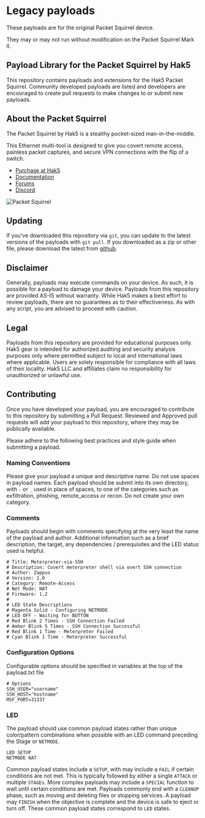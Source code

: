 # Legacy payloads

These payloads are for the original Packet Squirrel device.  

They may or may not run without modification on the Packet Squirrel Mark II.


## Payload Library for the Packet Squirrel by Hak5

This repository contains payloads and extensions for the Hak5 Packet Squirrel. Community developed payloads are listed and developers are encouraged to create pull requests to make changes to or submit new payloads.

## About the Packet Squirrel

The Packet Squirrel by Hak5 is a stealthy pocket-sized man-in-the-middle.

This Ethernet multi-tool is designed to give you covert remote access, painless packet captures, and secure VPN connections with the flip of a switch.

-   [Purchase at Hak5](https://hak5.org/products/packet-squirrel "Purchase at Hak5")
-   [Documentation](https://docs.hak5.org/hc/en-us/categories/360000982574-Packet-Squirrel "Documentation")
-   [Forums](https://forums.hak5.org/forum/94-packet-squirrel/ "Forums")
-   [Discord](https://hak5.org/discord "Discord")

![Packet Squirrel](https://cdn.shopify.com/s/files/1/0068/2142/products/Packet_Squirrel_300x.jpg)

## Updating 
If you've downloaded this repository via `git`, you can update to the latest versions of the payloads with `git pull`.  If you downloaded as a zip or other file, please download the latest from [github](https://github.com/hak5/packetsquirrel-payloads/).

## Disclaimer
Generally, payloads may execute commands on your device. As such, it is possible for a payload to damage your device. Payloads from this repository are provided AS-IS without warranty. While Hak5 makes a best effort to review payloads, there are no guarantees as to their effectiveness. As with any script, you are advised to proceed with caution.

## Legal
Payloads from this repository are provided for educational purposes only.  Hak5 gear is intended for authorized auditing and security analysis purposes only where permitted subject to local and international laws where applicable. Users are solely responsible for compliance with all laws of their locality. Hak5 LLC and affiliates claim no responsibility for unauthorized or unlawful use.

## Contributing
Once you have developed your payload, you are encouraged to contribute to this repository by submitting a Pull Request. Reviewed and Approved pull requests will add your payload to this repository, where they may be publically available.

Please adhere to the following best practices and style guide when submitting a payload.

### Naming Conventions
Please give your payload a unique and descriptive name. Do not use spaces in payload names. Each payload should be submit into its own directory, with `-` or `_` used in place of spaces, to one of the categories such as exfiltration, phishing, remote_access or recon. Do not create your own category.

### Comments
Payloads should begin with comments specifying at the very least the name of the payload and author. Additional information such as a brief description, the target, any dependencies / prerequisites and the LED status used is helpful.

    # Title: Meterpreter-via-SSH
	# Description: Covert meterpreter shell via overt SSH connection
	# Author: Zappus
	# Version: 1.0
	# Category: Remote-Access
	# Net Mode: NAT
	# Firmware: 1.2
	#
	# LED State Descriptions
	# Magenta Solid - Configuring NETMODE
	# LED OFF - Waiting for BUTTON
	# Red Blink 2 Times - SSH Connection Failed
	# Amber Blink 5 Times - SSH Connection Successful
	# Red Blink 1 Time - Meterpreter Failed
	# Cyan Blink 1 Time - Meterpreter Successful

### Configuration Options
Configurable options should be specified in variables at the top of the payload.txt file

    # Options
    SSH_USER="username"
	SSH_HOST="hostname"
	MSF_PORT=31337

### LED
The payload should use common payload states rather than unique color/pattern combinations when possible with an LED command preceding the Stage or `NETMODE`.

	LED SETUP
	NETMODE NAT

Common payload states include a `SETUP`, with may include a `FAIL` if certain conditions are not met. This is typically followed by either a single `ATTACK` or multiple `STAGEs`. More complex payloads may include a `SPECIAL` function to wait until certain conditions are met. Payloads commonly end with a `CLEANUP` phase, such as moving and deleting files or stopping services. A payload may `FINISH` when the objective is complete and the device is safe to eject or turn off. These common payload states correspond to `LED` states.
